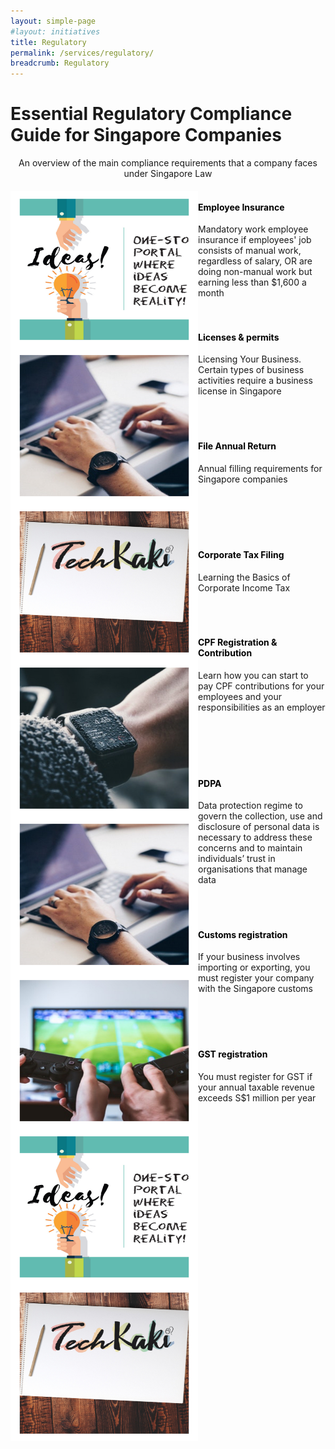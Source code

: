 ```yaml
---
layout: simple-page
#layout: initiatives
title: Regulatory
permalink: /services/regulatory/
breadcrumb: Regulatory
---
```

<h1><div class="has-text-centered has-text-weight-bold">Essential Regulatory Compliance Guide for Singapore Companies</div></h1>

<center>An overview of the main compliance requirements that a company faces under Singapore Law</center>

<div>
<img src="/images/programmes/products-and-services/3.jpg" align="left" style="width:300px;height:250px;">
<h4 style="color:black"><br />Employee Insurance</h4>
<span style="font-size:100%;">Mandatory work employee insurance if employees' job consists of manual work, regardless of salary, OR are doing non-manual work but earning less than $1,600 a month</span>
</div>
<br />

<div>
<img src="/images/programmes/products-and-services/2.jpg" align="left" style="width:300px;height:250px;">
<h4 style="color:black"><br /><a style="color:black; text-decoration: none" href="https://www.gobusiness.gov.sg/licences" target="_blank">Licenses & permits</a></h4>
<span style="font-size:100%;">Licensing Your Business. Certain types of business activities require a business license in Singapore</span>
</div>
<br />
<br />

<div>
<img src="/images/programmes/products-and-services/5.jpg" align="left" style="width:300px;height:250px;">
<h4 style="color:black"><br /><a style="color:black; text-decoration: none" href="https://www.acra.gov.sg/how-to-guides/filing-annual-returns-ars" target="_blank">File Annual Return</a></h4>
<span style="font-size:100%;">Annual filling requirements for Singapore companies<br /></span>
<div>
<br />
<br />
<br />
<br />

<div>
<img src="/images/programmes/products-and-services/6.jpg" align="left" style="width:300px;height:250px;">
<h4 style="color:black"><br /><a style="color:black; text-decoration: none" href="https://www.iras.gov.sg/irashome/CorporateTax2019/" target="_blank">Corporate Tax Filing</a></h4>
<span style="font-size:100%;">Learning the Basics of Corporate Income Tax<br /></span>
<div>
<br />
<br />

<div>
<img src="/images/programmes/products-and-services/2.jpg" align="left" style="width:300px;height:250px;">
<h4 style="color:black"><br /><a style="color:black; text-decoration: none" href="https://www.cpf.gov.sg/Employers/EmployerGuides/employer-guides/setting-up-a-company/registering-as-an-employer-and-knowing-your-responsibilities" target="_blank">CPF Registration & Contribution</a></h4>
<span style="font-size:100%;">Learn how you can start to pay CPF contributions for your employees and your responsibilities as an employer<br /></span>
<div>
<br />
<br />
<br />
<br />

<div>
<img src="/images/programmes/products-and-services/7.jpg" align="left" style="width:300px;height:250px;">
<h4 style="color:black"><br /><a style="color:black; text-decoration: none" href="https://www.pdpc.gov.sg/Legislation-and-Guidelines/Personal-Data-Protection-Act-Overview" target="_blank">PDPA</a></h4>
<span style="font-size:100%;">Data protection regime to govern the collection, use and disclosure of personal data is necessary to address these concerns and to maintain individuals’ trust in organisations that manage data<br /></span>
<div>
<br />
<br />

<div>
<img src="/images/programmes/products-and-services/3.jpg" align="left" style="width:300px;height:250px;">
<h4 style="color:black"><br /><a style="color:black; text-decoration: none" href="https://www.customs.gov.sg/businesses/registering-to-trade/quick-guide-on-registration-matters" target="_blank">Customs registration</a></h4>
<span style="font-size:100%;">If your business involves importing or exporting, you must register your company with the Singapore customs<br /></span>
<div>
<br />
<br />
<br />

<div>
<img src="/images/programmes/products-and-services/5.jpg" align="left" style="width:300px;height:250px;">
<h4 style="color:black"><br /><a style="color:black; text-decoration: none" href="https://www.iras.gov.sg/IRASHome/GST/Non-GST-registered-businesses/Registering-for-GST/Applying-for-GST-Registration/" target="_blank">GST registration</a></h4>
<span style="font-size:100%;">You must register for GST if your annual taxable revenue exceeds S$1 million per year<br /></span>
<div>
